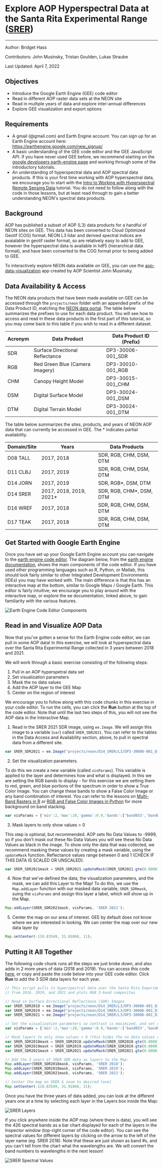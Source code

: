 # Explore AOP Hyperspectral Data at the Santa Rita Experimental Range ([SRER](https://www.neonscience.org/field-sites/srer))

---

Author: Bridget Hass

Contributors: John Musinsky, Tristan Goulden, Lukas Straube

Last Updated: April 7, 2022

Objectives
---
- Introduce the Google Earth Engine (GEE) code editor 
- Read in different AOP raster data sets at the NEON site 
- Read in multiple years of data and explore inter-annual differences
- Explore GEE visualization and export options

Requirements
---
-	A gmail (@gmail.com) and Earth Engine account. You can sign up for an Earth Engine account here: https://earthengine.google.com/new_signup/
-	A basic understanding of the GEE code editor and the GEE JavaScript API. If you have never used GEE before, we recommend starting on the [google developers earth-engine page](https://developers.google.com/earth-engine/guides/getstarted) and working through some of the introductory tutorials.
-	An understanding of hyperspectral data and AOP spectral data products. If this is your first time working with AOP hyperspectral data, we encourage you to start with the [Intro to Working with Hyperspectral Remote Sensing Data](https://www.neonscience.org/resources/learning-hub/tutorials/hsi-hdf5-r) tutorial. You do not need to follow along with the code in those lessons, but at least read through to gain a better understanding NEON's spectral data products.

Background
---
AOP has published a subset of AOP (L3) data products for a handful of NEON sites on GEE. This data has been converted to Cloud Optimized Geotif (COG) format. NEON L3 lidar and derived spectral indices are avaialable in geotif raster format, so are relatively easy to add to GEE, however the hyperspectral data is available in hdf5 (hierarchical data format), and have been converted to the COG format prior to being added to GEE. 

To interactively explore NEON data available on GEE, you can use the [aop-data-visualization](https://neon-aop.users.earthengine.app/view/aop-data-visualization) app created by AOP Scientist John Musinsky. 

Data Availability & Access
---
The NEON data products that have been made available on GEE can be accessed through the `projects/neon` folder with an appended prefix of the Data Product ID, matching the [NEON data portal](https://data.neonscience.org/data-products/explore). The table below summarizes the prefixes to use for each data product. You will see how to access and read in these data products in the first part of this tutorial, so you may come back to this table if you wish to read in a different dataset.

| Acronym | Data Product      | Data Product ID (Prefix) |
|----------|------------|-------------------------|
| SDR | Surface Directional Reflectance | DP3-30006-001_SDR |
| RGB | Red Green Blue (Camera Imagery) | DP3-30010-001_RGB |
| CHM | Canopy Height Model | DP3-30015-001_CHM |
| DSM | Digital Surface Model | DP3-30024-001_DSM |
| DTM | Digital Terrain Model | DP3-30024-001_DTM |

The table below summarizes the sites, products, and years of NEON AOP data that can currently be accessed in GEE. The * indicates partial availability.

| Domain/Site | Years      | Data Products        |
|----------|------------|-------------------------|
| D08 TALL | 2017, 2018 | SDR, RGB, CHM, DSM, DTM |
| D11 CLBJ | 2017, 2019 | SDR, RGB, CHM, DSM, DTM |
| D14 JORN | 2017, 2019 | SDR, RGB*, DSM, DTM|
| D14 SRER | 2017, 2018, 2019, 2021* | SDR, RGB, CHM*, DSM, DTM|
| D16 WREF | 2017, 2018 | SDR, RGB, CHM, DSM, DTM |
| D17 TEAK | 2017, 2018 | SDR, RGB, CHM, DSM, DTM |

Get Started with Google Earth Engine
---

Once you have set up your Google Earth Engine account you can navigate to the [earth engine code editor](https://code.earthengine.google.com/). The diagram below, from the [earth engine documentation](https://developers.google.com/earth-engine/guides/playground), shows the main components of the code editor. If you have used other programming languages such as R, Python, or Matlab, this should look fairly similar to other Integrated Development Environments (IDEs) you may have worked with. The main difference is that this has an interactive map at the bottom, similar to Google Maps / Google Earth. This editor is fairly intuitive; we encourage you to play around with the interactive map, or explore the ee documentation, linked above, to gain familiarity with the various features.

![Earth Engine Code Editor Components](Code_editor_diagram.png)

Read in and Visualize AOP Data
---
Now that you've gotten a sense for the Earth Engine code editor, we can pull in some AOP data! In this exercise, we will look at hyperspectral data over the Santa Rita Experimental Range collected in 3 years between 2018 and 2021.

We will work through a basic exercise consisting of the following steps:

1) Pull in an AOP hyperspetral data set
2) Set visualization parameters
3) Mask the no data values
4) Add the AOP layer to the GEE Map
5) Center on the region of interest

We encourage you to follow along with this code chunks in this exercise in your code editor. To run the cells, you can click the **Run** button at the top of the code editor. Note that until the last two steps of this, you will not see the AOP data in the Interactive Map.

1) Read in the SRER 2021 SDR image, using `ee.Image`. We will assign this image to a variable (`var`) called `SRER_SDR2021`. You can refer to the tables in the Data Access and Availability section, above, to pull in spectral data from a different site.

```javascript
var SRER_SDR2021 = ee.Image("projects/neon/D14_SRER/L3/DP3-30006-001_D14_SRER_SDR_2021");
```

2) Set the visualization parameters. 

To do this we create a new variable (called `visParams`). This variable is applied to the layer and determines how and what is displayed. In this we are setting the RGB bands to display - for this exercise we are setting them to red, green, and blue portions of the spectrum in order to show a True Color Image. You can change these bands to show a False Color Image or any band combination of interest. You can refer to the lessons on [Multi-Band Rasters in R](https://www.neonscience.org/resources/learning-hub/tutorials/dc-multiband-rasters-r) or [RGB and False Color Images in Python](https://www.neonscience.org/resources/learning-hub/tutorials/neon-hsi-aop-functions-tiles-py) for more background on band stacking.

```javascript
var visParams = {'min':2,'max':20,'gamma':0.9,'bands':['band053','band035','band019']};
```

3) Mask layers to only show values > 0

This step is optional, but recommended. AOP sets No Data Values to -9999, so if you don't mask out these No Data Values you will see these No Data Values as black in the image. To show only the data that was collected, we recommend masking these values by creating a mask variable, using the `updateMask` function. Reflectance values range between 0 and 1 (CHECK IF THIS DATA IS SCALED OR UNSCALED).

```javascript
var SRER_SDR2021mask = SRER_SDR2021.updateMask(SRER_SDR2021.gte(0.0000));
```

4) Now that we've defined the data, the visualization parameters, and the mask, we can add this Layer to the Map! To do this, we use the `Map.addLayer` function with our masked data variable, `SRER_SDRmask`, suing the `visParams` and assign this layer a label, which will show up in the Map.

```javascript
Map.addLayer(SRER_SDR2021mask, visParams, 'SRER 2021');
```

5) Center the map on our area of interest. GEE by default does not know where we are interested in looking. We can center the map over our new data layer by 

```javascript
Map.setCenter(-110.83549, 31.91068, 11);
```

Putting it All Together
---
The following code chunk runs all the steps we just broke down, and also adds in 2 more years of data (2018 and 2019). You can access this code [here](https://code.earthengine.google.com/9b442fa13116b2ae487ac8a78d45ba69), or copy and paste the code below into your GEE code editor. Click **Run** to add the 3 SDR data layers for each year.

```javascript
// This script pulls in hyperspectral data over the Santa Rita Experimental Range (SRER)
// from 2018, 2019, and 2021 and plots RGB 3-band composites

// Read in Surface Directional Reflectance (SDR) Images 
var SRER_SDR2018 = ee.Image("projects/neon/D14_SRER/L3/DP3-30006-001_D14_SRER_SDR_2018");
var SRER_SDR2019 = ee.Image("projects/neon/D14_SRER/L3/DP3-30006-001_D14_SRER_SDR_2019");
var SRER_SDR2021 = ee.Image("projects/neon/D14_SRER/L3/DP3-30006-001_D14_SRER_SDR_2021");

// Set the visualization parameters so contrast is maximized, and set display to show RGB bands 
var visParams = {'min':2,'max':20,'gamma':0.9,'bands':['band053','band035','band019']};

// Mask layers to only show values > 0 (this hides the no data values of -9999) 
var SRER_SDR2018mask = SRER_SDR2018.updateMask(SRER_SDR2018.gte(0.0000));
var SRER_SDR2019mask = SRER_SDR2019.updateMask(SRER_SDR2019.gte(0.0000));
var SRER_SDR2021mask = SRER_SDR2021.updateMask(SRER_SDR2021.gte(0.0000));

// Add the 3 years of SRER SDR data as layers to the Map:
Map.addLayer(SRER_SDR2018mask, visParams, 'SRER 2018');
Map.addLayer(SRER_SDR2019mask, visParams, 'SRER 2019');
Map.addLayer(SRER_SDR2021mask, visParams, 'SRER 2021');

// Center the map on SRER & zoom to desired level
Map.setCenter(-110.83549, 31.91068, 11);
```

Once you have the three years of data added, you can look at the different years one at a time by selecting each layer in the Layers box inside the Map:

![SRER Layers](SRER_layers.png)

If you click anywhere inside the AOP map (where there is data), you will see the 426 spectral bands as a bar chart displayed for each of the layers in the Inspector window (top-right corner of the code editor). You can see the spectral values for different layers by clicking on the arrow to the left of the layer name (eg. SRER 2018). Note that these are just shown as band #s, and you can't tell from the chart what the wavelengths are. We will convert the band numbers to wavelengths in the next lesson!

![SRER Spectral Values](SRER_inspector.png)


